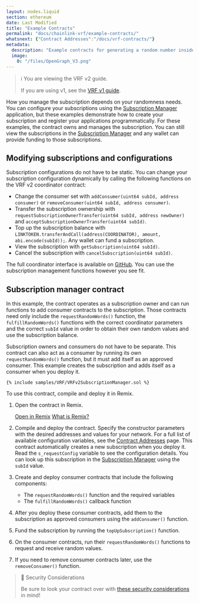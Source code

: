 ```yaml
---
layout: nodes.liquid
section: ethereum
date: Last Modified
title: "Example Contracts"
permalink: "docs/chainlink-vrf/example-contracts/"
whatsnext: {"Contract Addresses":"/docs/vrf-contracts/"}
metadata:
  description: "Example contracts for generating a random number inside a smart contract using Chainlink VRF."
  image:
    0: "/files/OpenGraph_V3.png"
---
```


> ℹ️ You are viewing the VRF v2 guide.
>
> If you are using v1, see the [VRF v1 guide](/docs/get-a-random-number/v1/).

How you manage the subscription depends on your randomness needs. You can configure your subscriptions using the [Subscription Manager](https://vrf.chain.link) application, but these examples demonstrate how to create your subscription and register your applications programmatically. For these examples, the contract owns and manages the subscription. You can still view the subscriptions in the [Subscription Manager](https://vrf.chain.link) and any wallet can provide funding to those subscriptions.

## Modifying subscriptions and configurations

Subscription configurations do not have to be static. You can change your subscription configuration dynamically by calling the following functions on the VRF v2 coordinator contract:

- Change the consumer set with `addConsumer(uint64 subId, address consumer)` or `removeConsumer(uint64 subId, address consumer)`.
- Transfer the subscription ownership with `requestSubscriptionOwnerTransfer(uint64 subId, address newOwner)` and `acceptSubscriptionOwnerTransfer(uint64 subId)`.
- Top up the subscription balance with `LINKTOKEN.transferAndCall(address(COORDINATOR), amount, abi.encode(subId));`. Any wallet can fund a subscription.
- View the subscription with `getSubscription(uint64 subId)`.
- Cancel the subscription with `cancelSubscription(uint64 subId)`.

The full coordinator interface is available on [GitHub](https://github.com/smartcontractkit/chainlink/blob/develop/contracts/src/v0.8/interfaces/VRFCoordinatorV2Interface.sol). You can use the subscription management functions however you see fit.

## Subscription manager contract

In this example, the contract operates as a subscription owner and can run functions to add consumer contracts to the subscription. Those contracts need only include the `requestRandomWords()` function, the `fulfillRandomWords()` functions with the correct coordinator parameters and the correct `subId` value in order to obtain their own random values and use the subscription balance.

Subscription owners and consumers do not have to be separate. This contract can also act as a consumer by running its own `requestRandomWords()` function, but it must add itself as an approved consumer. This example creates the subscription and adds itself as a consumer when you deploy it.

```solidity
{% include samples/VRF/VRFv2SubscriptionManager.sol %}
```

To use this contract, compile and deploy it in Remix.

1. Open the contract in Remix.

    <div class="remix-callout">
          <a href="https://remix.ethereum.org/#url=https://docs.chain.link/samples/VRF/VRFv2SubscriptionManager.sol" target="_blank" >Open in Remix</a>
          <a href="/docs/conceptual-overview/#what-is-remix">What is Remix?</a>
    </div>

1. Compile and deploy the contract. Specify the constructor parameters with the desired addresses and values for your network. For a full list of available configuration variables, see the [Contract Addresses](/docs/vrf-contracts/) page. This contract automatically creates a new subscription when you deploy it. Read the `s_requestConfig` variable to see the configuration details. You can look up this subscription in the [Subscription Manager](https://vrf.chain.link) using the `subId` value.

1. Create and deploy consumer contracts that include the following components:

    - The `requestRandomWords()` function and the required variables
    - The `fulfillRandomWords()` callback function

1. After you deploy these consumer contracts, add them to the subscription as approved consumers using the `addConsumer()` function.

1. Fund the subscription by running the `topUpSubscription()` function.

1. On the consumer contracts, run their `requestRandomWords()` functions to request and receive random values.

1. If you need to remove consumer contracts later, use the `removeConsumer()` function.

> 🚧 Security Considerations
>
> Be sure to look your contract over with [these security considerations](/docs/vrf-security-considerations/) in mind!
